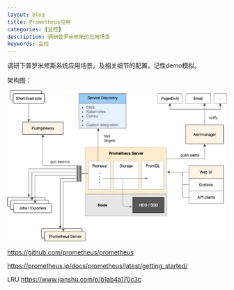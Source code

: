 ```yaml
---
layout: blog
title: Prometheus应用
categories: [监控]
description: 调研普罗米修斯的应用场景
keywords: 监控
---
```



调研下普罗米修斯系统应用场景，及相关细节的配置，记性demo模拟。

架构图：

![20210918165934](https://raw.githubusercontent.com/WalkingSun/WindBlog/gh-pages/images/ws2/20210918165934.png)

https://github.com/prometheus/prometheus

https://prometheus.io/docs/prometheus/latest/getting_started/




LRU
https://www.jianshu.com/p/b1ab4a170c3c